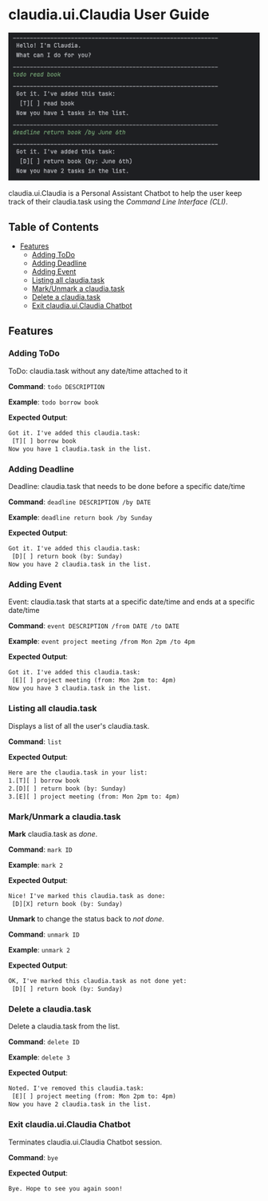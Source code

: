 # claudia.ui.Claudia User Guide

![claudia.ui.Claudia Chatbot](./Claudia_Chatbot.png)

claudia.ui.Claudia is a Personal Assistant Chatbot to help the user keep track of their claudia.task using the *Command Line Interface (CLI)*.

## Table of Contents

- [Features](#features)
    - [Adding ToDo](#adding-todo)
    - [Adding Deadline](#adding-deadline)
    - [Adding Event](#adding-todo)
    - [Listing all claudia.task](#listing-all-tasks)
    - [Mark/Unmark a claudia.task](#markunmark-a-task)
    - [Delete a claudia.task](#delete-a-task)
    - [Exit claudia.ui.Claudia Chatbot](#exit-claudia-chatbot)

## Features

### Adding ToDo

ToDo: claudia.task without any date/time attached to it

**Command**: `todo DESCRIPTION`

**Example**: `todo borrow book`

**Expected Output**:
```
Got it. I've added this claudia.task:
 [T][ ] borrow book
Now you have 1 claudia.task in the list.
```

### Adding Deadline

Deadline: claudia.task that needs to be done before a specific date/time

**Command**: `deadline DESCRIPTION /by DATE`

**Example**: `deadline return book /by Sunday`

**Expected Output**:
```
Got it. I've added this claudia.task:
 [D][ ] return book (by: Sunday)
Now you have 2 claudia.task in the list.
```

### Adding Event

Event: claudia.task that starts at a specific date/time and ends at a specific date/time

**Command**: `event DESCRIPTION /from DATE /to DATE`

**Example**: `event project meeting /from Mon 2pm /to 4pm`

**Expected Output**:
```
Got it. I've added this claudia.task:
 [E][ ] project meeting (from: Mon 2pm to: 4pm)
Now you have 3 claudia.task in the list.
```

### Listing all claudia.task

Displays a list of all the user's claudia.task.

**Command**: `list`

**Expected Output**:
```
Here are the claudia.task in your list:
1.[T][ ] borrow book
2.[D][ ] return book (by: Sunday)
3.[E][ ] project meeting (from: Mon 2pm to: 4pm)
```

### Mark/Unmark a claudia.task

**Mark** claudia.task as *done*.

**Command**: `mark ID`

**Example**: `mark 2`

**Expected Output**:
```
Nice! I've marked this claudia.task as done:
 [D][X] return book (by: Sunday)
```

**Unmark** to change the status back to *not done*.

**Command**: `unmark ID`

**Example**: `unmark 2`

**Expected Output**:
```
OK, I've marked this claudia.task as not done yet:
 [D][ ] return book (by: Sunday)
```

### Delete a claudia.task

Delete a claudia.task from the list.

**Command**: `delete ID`

**Example**: `delete 3`

**Expected Output**:
```
Noted. I've removed this claudia.task:
 [E][ ] project meeting (from: Mon 2pm to: 4pm)
Now you have 2 claudia.task in the list.
```

### Exit claudia.ui.Claudia Chatbot

Terminates claudia.ui.Claudia Chatbot session.

**Command**: `bye`

**Expected Output**:
```
Bye. Hope to see you again soon!
```